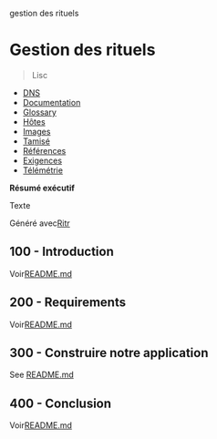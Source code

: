 gestion des rituels

# Gestion des rituels

> Lisc

-   [DNS](./DNS.md)
-   [Documentation](./DOCUMENTATION.md)
-   [Glossary](./GLOSSARY.md)
-   [Hôtes](./HOSTS.md)
-   [Images](./IMAGES.md)
-   [Tamisé](./PODMAN.md)
-   [Références](./REFERENCES.md)
-   [Exigences](./REQUIREMENTS.md)
-   [Télémétrie](./TELEMETRY.md)

**Résumé exécutif**

Texte

Généré avec[Ritr](https://app.rytr.me)

## 100 - Introduction

Voir[README.md](./100/README.md)

## 200 - Requirements

Voir[README.md](./200/README.md)

## 300 - Construire notre application

See [README.md](./300/README.md)

## 400 - Conclusion

Voir[README.md](./400/README.md)
